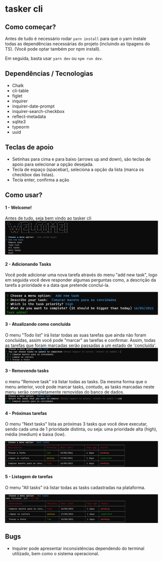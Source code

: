 <p align="center">
  <h1>tasker cli</h1>
</p>

## Como começar?
Antes de tudo é necessário rodar ```yarn install``` para que o yarn instale todas as dependências necessárias do projeto (incluindo as tipagens do TS).
(Você pode optar também por npm install).

Em seguida, basta usar ```yarn dev``` ou ```npm run dev```.

## Dependências / Tecnologias
  - Chalk
  - cli-table
  - figlet
  - inquirer
  - inquirer-date-prompt
  - inquirer-search-checkbox
  - reflect-metadata
  - sqlite3
  - typeorm
  - uuid

## Teclas de apoio
  -  Setinhas para cima e para baixo (arrows up and down), são teclas de apoio para selecionar a opção desejada.
  -  Tecla de espaço (spacebar), seleciona a opção da lista (marca os checkbox das listas).
  -  Tecla enter, confirma a ação

## Como usar?
#### 1 - Welcome!
Antes de tudo, seja bem vindo ao tasker cli
![Welcome](public/welcome.png)

#### 2 - Adicionando Tasks
Você pode adicionar uma nova tarefa através do menu "add new task", logo em seguida você deve responder algumas perguntas como, a descrição da tarefa
a prioridade e a data que pretende concluí-la.

![Adicionando Tasks](public/addTask.png)

#### 3 - Atualizando como concluída
O menu "Todo list" irá listar todas as suas tarefas que ainda não foram concluídas, assim você pode "marcar" as tarefas e 
confirmar. Assim, todas as tarefas que foram marcadas serão passadas a um estado de 'concluída'.
![Atualizando Tasks](public/todo.png)

#### 3 - Removendo tasks
o menu "Remove task" irá listar todas as tasks. Da mesma forma que o menu anterior, você pode marcar tasks, contudo, as tasks marcadas neste menu serão
completamente removidas do banco de dados.
![Removendo Tasks](public/removeTask.png)

#### 4 - Próximas tarefas
O menu "Next tasks" lista as próximas 3 tasks que você deve executar, sendo cada uma de 1 prioridade distinta, ou seja: uma prioridade alta (high), média (medium) e baixa (low). 

![Próximas Tasks](public/nextTasks.png)

#### 5 - Listagem de tarefas
O menu "All tasks" irá listar todas as tasks cadastradas na plataforma.

![Próximas Tasks](public/allTasks.png)


## Bugs

  - Inquirer pode apresentar inconsistências dependendo do terminal utilizado, bem como o sistema operacional.
